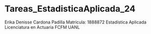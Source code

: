 # Tareas_EstadisticaAplicada_24
Erika Denisse Cardona Padilla 
Matrícula: 1888872
Estadística Aplicada
Licenciatura en Actuaria
FCFM UANL
